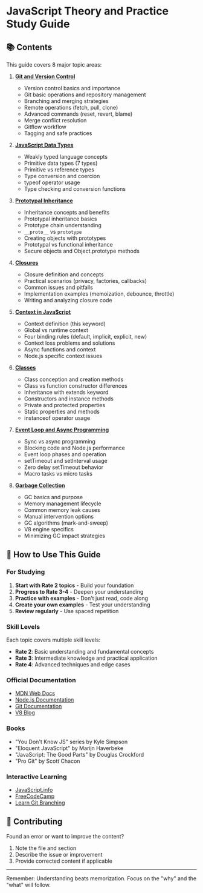 #  JavaScript Theory and Practice Study Guide

## 📚 Contents

This guide covers 8 major topic areas:

1. **[Git and Version Control](01-git-version-control.md)**
   - Version control basics and importance
   - Git basic operations and repository management
   - Branching and merging strategies
   - Remote operations (fetch, pull, clone)
   - Advanced commands (reset, revert, blame)
   - Merge conflict resolution
   - Gitflow workflow
   - Tagging and safe practices

2. **[JavaScript Data Types](02-javascript-data-types.md)**
   - Weakly typed language concepts
   - Primitive data types (7 types)
   - Primitive vs reference types
   - Type conversion and coercion
   - typeof operator usage
   - Type checking and conversion functions

3. **[Prototypal Inheritance](03-prototypal-inheritance.md)**
   - Inheritance concepts and benefits
   - Prototypal inheritance basics
   - Prototype chain understanding
   - `__proto__` vs `prototype`
   - Creating objects with prototypes
   - Prototypal vs functional inheritance
   - Secure objects and Object.prototype methods

4. **[Closures](04-closures.md)**
   - Closure definition and concepts
   - Practical scenarios (privacy, factories, callbacks)
   - Common issues and pitfalls
   - Implementation examples (memoization, debounce, throttle)
   - Writing and analyzing closure code

5. **[Context in JavaScript](05-context.md)**
   - Context definition (this keyword)
   - Global vs runtime context
   - Four binding rules (default, implicit, explicit, new)
   - Context loss problems and solutions
   - Async functions and context
   - Node.js specific context issues

6. **[Classes](06-classes.md)**
   - Class conception and creation methods
   - Class vs function constructor differences
   - Inheritance with extends keyword
   - Constructors and instance methods
   - Private and protected properties
   - Static properties and methods
   - instanceof operator usage

7. **[Event Loop and Async Programming](07-event-loop-async.md)**
   - Sync vs async programming
   - Blocking code and Node.js performance
   - Event loop phases and operation
   - setTimeout and setInterval usage
   - Zero delay setTimeout behavior
   - Macro tasks vs micro tasks

8. **[Garbage Collection](08-garbage-collection.md)**
   - GC basics and purpose
   - Memory management lifecycle
   - Common memory leak causes
   - Manual intervention options
   - GC algorithms (mark-and-sweep)
   - V8 engine specifics
   - Minimizing GC impact strategies

## 🎯 How to Use This Guide

### For Studying

1. **Start with Rate 2 topics** - Build your foundation
2. **Progress to Rate 3-4** - Deepen your understanding
3. **Practice with examples** - Don't just read, code along
4. **Create your own examples** - Test your understanding
5. **Review regularly** - Use spaced repetition

### Skill Levels

Each topic covers multiple skill levels:
- **Rate 2**: Basic understanding and fundamental concepts
- **Rate 3**: Intermediate knowledge and practical application
- **Rate 4**: Advanced techniques and edge cases

### Official Documentation
- [MDN Web Docs](https://developer.mozilla.org/)
- [Node.js Documentation](https://nodejs.org/docs/)
- [Git Documentation](https://git-scm.com/doc)
- [V8 Blog](https://v8.dev/blog)

### Books
- "You Don't Know JS" series by Kyle Simpson
- "Eloquent JavaScript" by Marijn Haverbeke
- "JavaScript: The Good Parts" by Douglas Crockford
- "Pro Git" by Scott Chacon

### Interactive Learning
- [JavaScript.info](https://javascript.info/)
- [FreeCodeCamp](https://www.freecodecamp.org/)
- [Learn Git Branching](https://learngitbranching.js.org/)

## 🤝 Contributing

Found an error or want to improve the content?
1. Note the file and section
2. Describe the issue or improvement
3. Provide corrected content if applicable

---

Remember: Understanding beats memorization. Focus on the "why" and the "what" will follow.
